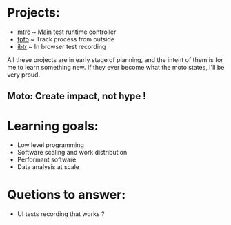 # Projects:
* [mtrc](https://github.com/qaat-org/mtrc) ~ Main test runtime controller
* [tpfo](https://github.com/qaat-org/tpfo) ~ Track process from outside
* [ibtr](https://github.com/qaat-org/ibtr) ~ In browser test recording


All these projects are in early stage of planning,
and the intent of them is for me to learn something new.
If they ever become what the moto states, I'll be very proud.

## Moto:  Create impact, not hype !

# Learning goals:
* Low level programming
* Software scaling and work distribution
* Performant software
* Data analysis at scale

# Quetions to answer:
* UI tests recording that works ?

